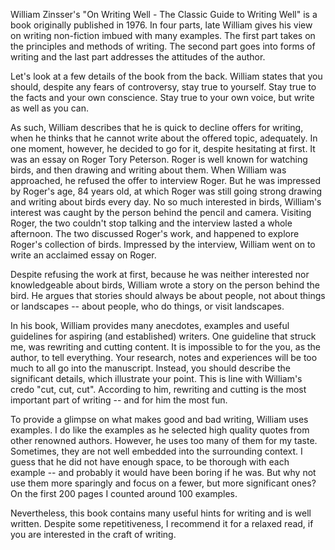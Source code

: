 
William Zinsser's "On Writing Well - The Classic Guide to Writing Well" is a book originally published in 1976. In four parts, late William gives his view on writing non-fiction imbued with many examples. The first part takes on the principles and methods of writing. The second part goes into forms of writing and the last part addresses the attitudes of the author.

Let's look at a few details of the book from the back. William states that you should, despite any fears of controversy, stay true to yourself. Stay true to the facts and your own conscience. Stay true to your own voice, but write as well as you can.

As such, William describes that he is quick to decline offers for writing, when he thinks that he cannot write about the offered topic, adequately. In one moment, however, he decided to go for it, despite hesitating at first. It was an essay on Roger Tory Peterson.
Roger is well known for watching birds, and then drawing and writing about them. When William was approached, he refused the offer to interview Roger. But he was impressed by Roger's age, 84 years old, at which Roger was still going strong drawing and writing about birds every day. No so much interested in birds, William's interest was caught by the person behind the pencil and camera. Visiting Roger, the two couldn't stop talking and the interview lasted a whole afternoon. The two discussed Roger's work, and happened to explore Roger's collection of birds. Impressed by the interview, William went on to write an acclaimed essay on Roger.

Despite refusing the work at first, because he was neither interested nor knowledgeable about birds, William wrote a story on the person behind the bird. He argues that stories should always be about people, not about things or landscapes -- about people, who do things, or visit landscapes.

In his book, William provides many anecdotes, examples and useful guidelines for aspiring (and established) writers. One guideline that struck me, was rewriting and cutting content. It is impossible to for the you, as the author, to tell everything. Your research, notes and experiences will be too much to all go into the manuscript. Instead, you should describe the significant details, which illustrate your point. This is line with William's credo "cut, cut, cut". According to him, rewriting and cutting is the most important part of writing -- and for him the most fun.

To provide a glimpse on what makes good and bad writing, William uses examples. I do like the examples as he selected high quality quotes from other renowned authors. However, he uses too many of them for my taste. Sometimes, they are not well embedded into the surrounding context. I guess that he did not have enough space, to be thorough with each example -- and probably it would have been boring if he was. But why not use them more sparingly and focus on a fewer, but more significant ones? On the first 200 pages I counted around 100 examples.

Nevertheless, this book contains many useful hints for writing and is well written. Despite some repetitiveness, I recommend it for a relaxed read, if you are interested in the craft of writing.
